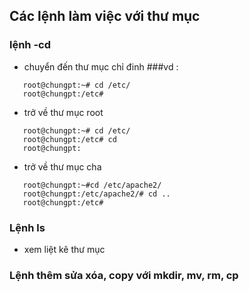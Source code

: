 ## Các lệnh làm việc với thư mục
### lệnh -cd
 + chuyển đến thư mục chỉ đinh
###vd :
```
   root@chungpt:~# cd /etc/
   root@chungpt:/etc#
```
 + trở về thư mục root
```
   root@chungpt:~# cd /etc/
   root@chungpt:/etc# cd 
   root@chungpt:
```
 + trở về thư mục cha
```
   root@chungpt:~#cd /etc/apache2/
   root@chungpt:/etc/apache2/# cd ..
   root@chungpt:/etc# 
```
### Lệnh ls
 + xem liệt kê thư mục
### Lệnh thêm sửa xóa, copy với mkdir, mv, rm, cp
